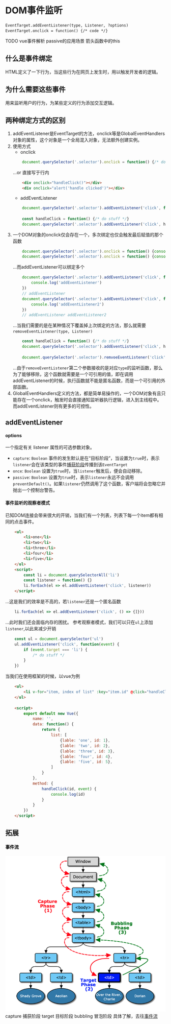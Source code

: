 # DOM事件监听

`EventTarget.addEventListener(type, Listener, ?options)`
`EventTarget.onclick = function() {/* code */}`

TODO
vue事件解析
passive的应用场景
箭头函数中的this


## 什么是事件绑定

HTML定义了一下行为，当这些行为在网页上发生时，用以触发开发者的逻辑。

## 为什么需要这些事件

用来监听用户的行为，为某些定义的行为添加交互逻辑。

## 两种绑定方式的区别

1. addEventListener是EventTarget的方法，onclick等是GlobalEventHandlers对象的属性，这个对象是一个全局混入对象，无法额外创建实例。
2. 使用方式
    + onclick
    ``` javascript
        document.querySelector('.selector').onclick = function() {/* do stuff */}
    ```
    ...or 直接写于行内
    ``` HTML
        <div onclick="handleClick()"></div>
        <div onclick="alert('handle clicked')"></div>
    ```
    + addEventListener
    ```javascript
        document.querySelector('.selector').addEventListener('click', function() {/* do stuff */})

        const handleClick = function() {/* do stuff */}
        document.querySelector('.selector').addEventListener('click', handleClick)
    ```
3. 一个DOM对象的onclick仅会存在一个，多次绑定也仅会触发最后赋值的那个函数
    ```javascript
        document.querySelector('.selector').onclick = function() {console.log('clicked')} // clicked
        document.querySelector('.selector').onclick = function() {console.log('clicked2')} // clicked2
    ```
    ...而addEventListener可以绑定多个
    ```javascript
        document.querySelector('.selector').addEventListener('click', function() {
            console.log('addEventListener')
        })
        // addEventListener
        document.querySelector('.selector').addEventListener('click', function() {
            console.log('addEventListener2')
        })
        // addEventListener addEventListener2
    ```
    ...当我们需要的是在某种情况下覆盖掉上次绑定的方法，那么就需要`removeEventListener(type, Listener)`
    ```javascript
        const handleClick = function() {/* do stuff */}
        document.querySelector('.selector').addEventListener('click', handleClick)

        document.querySelector('.selector').remvoeEventListener('click', handleClick)
    ```
    ...由于`removeEventListener`第二个参数接收的是对应`type`的监听函数，那么为了能够移除，这个函数就需要是一个可引用的值，即在调用addEventListener的时候，执行函数就不能是匿名函数，而是一个可引用的外部函数。
4. GlobalEventHandlers定义的方法，都是简单易操作的，一个DOM对象有且只能存在一个onclick，触发时会直接通知监听器执行逻辑，进入到主线程中。而addEventListener则有更多的可控性。

## addEventListener

#### options

一个指定有关 listener 属性的可选参数对象。
+ `capture`: `Boolean`  事件的发生默认是在“目标阶段”，当设置为`true`时，表示`listener`会在该类型的事件[捕获阶段](#eventFlow)传播到该`EventTarget`
+ `once`: `Boolean` 设置为`true`时，当`listener`触发后，便会自动移除。
+ `passive`: `Boolean` 设置为`true`时，表示`listener`永远不会调用`preventDefault()`。如果`listener`仍然调用了这个函数，客户端将会忽略它并抛出一个控制台警告。

#### 事件监听的观察者模式
已知DOM连接会带来很大的开销，当我们有一个列表，列表下每一个item都有相同的点击事件。

```html
    <ul>
        <li>one</li>
        <li>two</li>
        <li>three</li>
        <li>four</li>
        <li>five</li>
    </ul>
    <script>
        const li = document.querySelectorAll('li')
        const listener = function() {}
        li.forEach(el => el.addEventListener('click', listener))
    </script>
```
...这是我们的效率是不高的，若`listener`还是一个匿名函数
```javascript
    li.forEach(el => el.addEventListener('click', () => {]}))
```
...此时我们还会面临内存的困扰。
参考观察者模式，我们可以只在`ul`上添加`listener`,以此来减少开销
```javascript
    const ul = document.querySelector('ul')
    ul.addEventListener('click', function(event) {
        if (event.target === 'li') {
            /* do stuff */
        }
    })
```
当我们在使用框架的时候，以vue为例
```HTML
    <ul>
        <li v-for="item, index of list" :key="item.id" @click="handleClick(item.id)">{{item.lable}}</li>
    </ul>

    <script>
        export default new Vue({
            name: '',
            data: function() {
                return {
                    list: [
                        {lable: 'one', id: 1},
                        {lable: 'two', id: 2},
                        {lable: 'three', id: 3},
                        {lable: 'four', id: 4},
                        {lable: 'five', id: 5},
                    ]
                }
            },
            method: {
                handleClick(id, event) {
                    console.log(id)
                }
            }
        })
    </script>
```

## 拓展

#### <a id="eventFlow" style="color: black;">事件流</a>

![event_flow](/assets/DOM_Event/event_flow.jpg)
capture 捕获阶段
target 目标阶段
bubbling 冒泡阶段
具体了解，去往[事件流](https://www.w3.org/TR/DOM-Level-3-Events/#event-flow)
